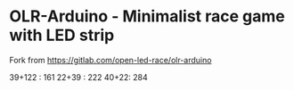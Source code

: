 # OLR-Arduino - Minimalist race game with LED strip

Fork from https://gitlab.com/open-led-race/olr-arduino

39+122 : 161
22+39 : 222
40+22: 284

